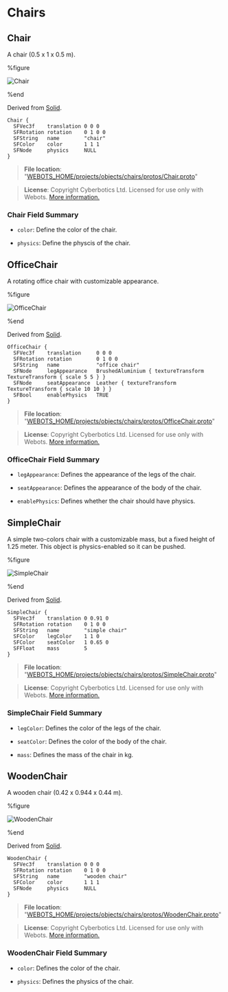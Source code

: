 # Chairs

## Chair

A chair (0.5 x 1 x 0.5 m).

%figure

![Chair](images/objects/chairs/Chair/model.thumbnail.png)

%end

Derived from [Solid](../reference/solid.md).

```
Chair {
  SFVec3f    translation 0 0 0
  SFRotation rotation    0 1 0 0
  SFString   name        "chair"
  SFColor    color       1 1 1
  SFNode     physics     NULL
}
```

> **File location**: "[WEBOTS\_HOME/projects/objects/chairs/protos/Chair.proto](https://github.com/cyberbotics/webots/tree/master/projects/objects/chairs/protos/Chair.proto)"

> **License**: Copyright Cyberbotics Ltd. Licensed for use only with Webots.
[More information.](https://cyberbotics.com/webots_assets_license)

### Chair Field Summary

- `color`: Define the color of the chair.

- `physics`: Define the physcis of the chair.

## OfficeChair

A rotating office chair with customizable appearance.

%figure

![OfficeChair](images/objects/chairs/OfficeChair/model.thumbnail.png)

%end

Derived from [Solid](../reference/solid.md).

```
OfficeChair {
  SFVec3f    translation     0 0 0
  SFRotation rotation        0 1 0 0
  SFString   name            "office chair"
  SFNode     legAppearance   BrushedAluminium { textureTransform TextureTransform { scale 5 5 } }
  SFNode     seatAppearance  Leather { textureTransform TextureTransform { scale 10 10 } }
  SFBool     enablePhysics   TRUE
}
```

> **File location**: "[WEBOTS\_HOME/projects/objects/chairs/protos/OfficeChair.proto](https://github.com/cyberbotics/webots/tree/master/projects/objects/chairs/protos/OfficeChair.proto)"

> **License**: Copyright Cyberbotics Ltd. Licensed for use only with Webots.
[More information.](https://cyberbotics.com/webots_assets_license)

### OfficeChair Field Summary

- `legAppearance`: Defines the appearance of the legs of the chair.

- `seatAppearance`: Defines the appearance of the body of the chair.

- `enablePhysics`: Defines whether the chair should have physics.

## SimpleChair

A simple two-colors chair with a customizable mass, but a fixed height of 1.25 meter.
This object is physics-enabled so it can be pushed.

%figure

![SimpleChair](images/objects/chairs/SimpleChair/model.thumbnail.png)

%end

Derived from [Solid](../reference/solid.md).

```
SimpleChair {
  SFVec3f    translation 0 0.91 0
  SFRotation rotation    0 1 0 0
  SFString   name        "simple chair"
  SFColor    legColor    1 1 0
  SFColor    seatColor   1 0.65 0
  SFFloat    mass        5
}
```

> **File location**: "[WEBOTS\_HOME/projects/objects/chairs/protos/SimpleChair.proto](https://github.com/cyberbotics/webots/tree/master/projects/objects/chairs/protos/SimpleChair.proto)"

> **License**: Copyright Cyberbotics Ltd. Licensed for use only with Webots.
[More information.](https://cyberbotics.com/webots_assets_license)

### SimpleChair Field Summary

- `legColor`: Defines the color of the legs of the chair.

- `seatColor`: Defines the color of the body of the chair.

- `mass`: Defines the mass of the chair in kg.

## WoodenChair

A wooden chair (0.42 x 0.944 x 0.44 m).

%figure

![WoodenChair](images/objects/chairs/WoodenChair/model.thumbnail.png)

%end

Derived from [Solid](../reference/solid.md).

```
WoodenChair {
  SFVec3f    translation 0 0 0
  SFRotation rotation    0 1 0 0
  SFString   name        "wooden chair"
  SFColor    color       1 1 1
  SFNode     physics     NULL
}
```

> **File location**: "[WEBOTS\_HOME/projects/objects/chairs/protos/WoodenChair.proto](https://github.com/cyberbotics/webots/tree/master/projects/objects/chairs/protos/WoodenChair.proto)"

> **License**: Copyright Cyberbotics Ltd. Licensed for use only with Webots.
[More information.](https://cyberbotics.com/webots_assets_license)

### WoodenChair Field Summary

- `color`: Defines the color of the chair.

- `physics`: Defines the physics of the chair.

